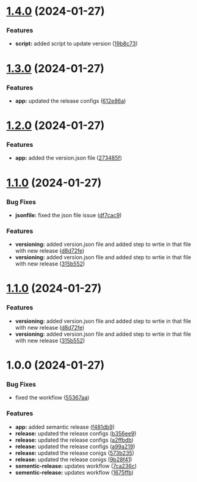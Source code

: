 # [1.4.0](https://github.com/pratham348/semantic-release-demo/compare/v1.3.0...v1.4.0) (2024-01-27)


### Features

* **script:** added script to update version ([19b8c73](https://github.com/pratham348/semantic-release-demo/commit/19b8c73a415529864dfc152b23e4784a49a128ad))

# [1.3.0](https://github.com/pratham348/semantic-release-demo/compare/v1.2.0...v1.3.0) (2024-01-27)


### Features

* **app:** updated the release configs ([612e86a](https://github.com/pratham348/semantic-release-demo/commit/612e86a28e4e9dd643a77d6531d6090e108833e3))

# [1.2.0](https://github.com/pratham348/semantic-release-demo/compare/v1.1.0...v1.2.0) (2024-01-27)


### Features

* **app:** added the version.json file ([273485f](https://github.com/pratham348/semantic-release-demo/commit/273485fe29c6b055318cd845a8c0dfc10104086e))

# [1.1.0](https://github.com/pratham348/semantic-release-demo/compare/v1.0.0...v1.1.0) (2024-01-27)


### Bug Fixes

* **jsonfile:** fixed the json file issue ([df7cac9](https://github.com/pratham348/semantic-release-demo/commit/df7cac944344d13f8b99367fd1468e57c3f331c8))


### Features

* **versioning:** added version.json file and added step to wrtie in that file with new release ([d8d72fe](https://github.com/pratham348/semantic-release-demo/commit/d8d72fe9d074b57e6e465a82ae11c29c76874e72))
* **versioning:** added version.json file and added step to wrtie in that file with new release ([315b552](https://github.com/pratham348/semantic-release-demo/commit/315b552f6124ecc05316eb71d738c1905eceb68a))

# [1.1.0](https://github.com/pratham348/semantic-release-demo/compare/v1.0.0...v1.1.0) (2024-01-27)


### Features

* **versioning:** added version.json file and added step to wrtie in that file with new release ([d8d72fe](https://github.com/pratham348/semantic-release-demo/commit/d8d72fe9d074b57e6e465a82ae11c29c76874e72))
* **versioning:** added version.json file and added step to wrtie in that file with new release ([315b552](https://github.com/pratham348/semantic-release-demo/commit/315b552f6124ecc05316eb71d738c1905eceb68a))

# 1.0.0 (2024-01-27)


### Bug Fixes

* fixed the workflow ([55367aa](https://github.com/pratham348/semantic-release-demo/commit/55367aa52e5d57ef3e57e6c2d45f0c2fb6afbf04))


### Features

* **app:** added semantic release ([f481db9](https://github.com/pratham348/semantic-release-demo/commit/f481db9909d58aa4f1bd7312909045b873d3fde6))
* **release:** updated the release configs ([b356ee9](https://github.com/pratham348/semantic-release-demo/commit/b356ee9c23ab84aaaefa41efb737edbfd9cce2c3))
* **release:** updated the release configs ([a2ffbdb](https://github.com/pratham348/semantic-release-demo/commit/a2ffbdbcfec3ab1ac6b00c10c00ff2dfd14cdfd2))
* **release:** updated the release configs ([a99a219](https://github.com/pratham348/semantic-release-demo/commit/a99a2192a2096ba53681b5b274e5dd07319a38b3))
* **release:** updated the release conigs ([573b235](https://github.com/pratham348/semantic-release-demo/commit/573b235017593fcf6cf8c034d36a56d508300660))
* **release:** updated the release conigs ([9b28f41](https://github.com/pratham348/semantic-release-demo/commit/9b28f416490dcb87be1d4c9eaf7a4aa92aa0fc3e))
* **sementic-release:** updates workflow ([7ca236c](https://github.com/pratham348/semantic-release-demo/commit/7ca236cd8a286722de3071bb5fa88f52bf8a5a42))
* **sementic-release:** updates workflow ([1675ffb](https://github.com/pratham348/semantic-release-demo/commit/1675ffb092419e7c393cceacd073c20b20d7164f))
